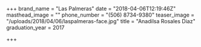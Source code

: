 +++
brand_name = "Las Palmeras"
date = "2018-04-06T12:19:46Z"
masthead_image = ""
phone_number = "(506) 8734-9380"
teaser_image = "/uploads/2018/04/06/laspalmeras-face.jpg"
title = "Anadilsa Rosales Diaz"
graduation_year = 2017

+++
